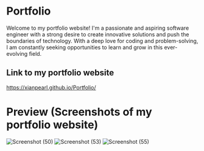 # Portfolio
Welcome to my portfolio website! I'm a passionate and aspiring software engineer with a strong desire to create innovative solutions and push the boundaries of technology.
With a deep love for coding and problem-solving, I am constantly seeking opportunities to learn and grow in this ever-evolving field.

## Link to my portfolio website
https://xianpearl.github.io/Portfolio/

# Preview (Screenshots of my portfolio website)

![Screenshot (50)](https://github.com/XianPearl/Portfolio/assets/101512958/a536b616-71c4-434e-8d22-e38b62a59893)
![Screenshot (53)](https://github.com/XianPearl/Portfolio/assets/101512958/ea3493d9-feda-4bf8-a3a5-189c9c7e6c3f)
![Screenshot (55)](https://github.com/XianPearl/Portfolio/assets/101512958/7d109306-95b8-4552-809f-9e042c948cc2)
